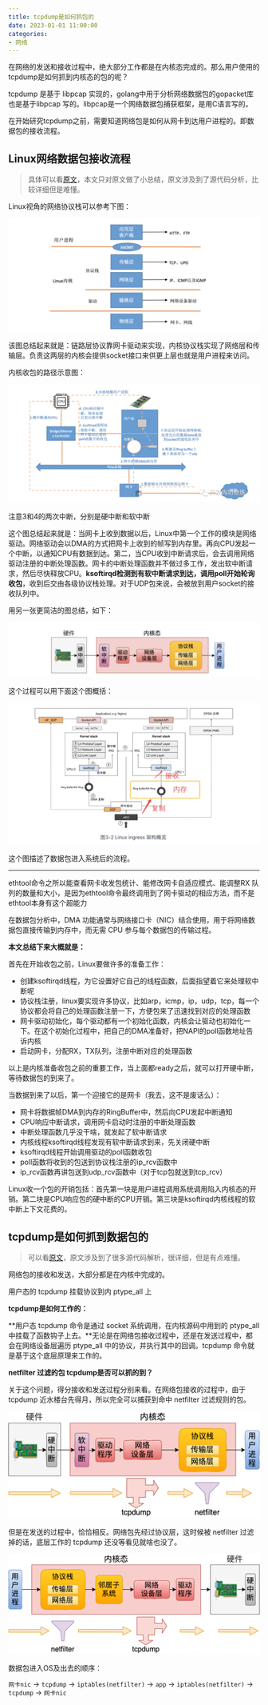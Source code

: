 ```yaml
---
title: tcpdump是如何抓包的
date: 2023-01-01 11:00:00
categories:
- 网络
---
```


在网络的发送和接收过程中，绝大部分工作都是在内核态完成的。那么用户使用的tcpdump是如何抓到内核态的包的呢？

 tcpdump 是基于 libpcap 实现的，golang中用于分析网络数据包的gopacket库也是基于libpcap 写的。libpcap是一个网络数据包捕获框架，是用C语言写的。



在开始研究tcpdump之前，需要知道网络包是如何从网卡到达用户进程的。即数据包的接收流程。

## Linux网络数据包接收流程

> 具体可以看[原文](https://cloud.tencent.com/developer/article/1966873)，本文只对原文做了小总结，原文涉及到了源代码分析，比较详细但是难懂。

Linux视角的网络协议栈可以参考下图：

![image-20240227171206638](../images/image-20240227171206638.png)

该图总结起来就是：链路层协议靠网卡驱动来实现，内核协议栈实现了网络层和传输层。负责这两层的内核会提供socket接口来供更上层也就是用户进程来访问。

内核收包的路径示意图：

![image-20240229110320205](../images/image-20240229110320205.png)

注意3和4的两次中断，分别是硬中断和软中断

这个图总结起来就是：当网卡上收到数据以后，Linux中第一个工作的模块是网络驱动。网络驱动会以DMA的方式把网卡上收到的帧写到内存里。再向CPU发起一个中断，以通知CPU有数据到达。第二，当CPU收到中断请求后，会去调用网络驱动注册的中断处理函数。网卡的中断处理函数并不做过多工作，发出软中断请求，然后尽快释放CPU。**ksoftirqd检测到有软中断请求到达，调用poll开始轮询收包**，收到后交由各级协议栈处理。对于UDP包来说，会被放到用户socket的接收队列中。

用另一张更简洁的图总结，如下：

![image-20240229143443817](../images/image-20240229143443817.png)







这个过程可以用下面这个图概括：

![image-20240227165648231](../images/image-20240227165648231.png)

这个图描述了数据包进入系统后的流程。





--------------

ethtool命令之所以能查看网卡收发包统计、能修改网卡自适应模式、能调整RX 队列的数量和大小，是因为ethtool命令最终调用到了网卡驱动的相应方法，而不是ethtool本身有这个超能力

在数据包分析中，DMA 功能通常与网络接口卡（NIC）结合使用，用于将网络数据包直接传输到内存中，而无需 CPU 参与每个数据包的传输过程。



**本文总结下来大概就是：**

首先在开始收包之前，Linux要做许多的准备工作：

- 创建ksoftirqd线程，为它设置好它自己的线程函数，后面指望着它来处理软中断呢
- 协议栈注册，linux要实现许多协议，比如arp，icmp，ip，udp，tcp，每一个协议都会将自己的处理函数注册一下，方便包来了迅速找到对应的处理函数
- 网卡驱动初始化，每个驱动都有一个初始化函数，内核会让驱动也初始化一下。在这个初始化过程中，把自己的DMA准备好，把NAPI的poll函数地址告诉内核
- 启动网卡，分配RX，TX队列，注册中断对应的处理函数

以上是内核准备收包之前的重要工作，当上面都ready之后，就可以打开硬中断，等待数据包的到来了。

当数据到来了以后，第一个迎接它的是网卡（我去，这不是废话么）：

- 网卡将数据帧DMA到内存的RingBuffer中，然后向CPU发起中断通知
- CPU响应中断请求，调用网卡启动时注册的中断处理函数
- 中断处理函数几乎没干啥，就发起了软中断请求
- 内核线程ksoftirqd线程发现有软中断请求到来，先关闭硬中断
- ksoftirqd线程开始调用驱动的poll函数收包
- poll函数将收到的包送到协议栈注册的ip_rcv函数中
- ip_rcv函数再讲包送到udp_rcv函数中（对于tcp包就送到tcp_rcv）

Linux收一个包的开销包括：首先第一块是用户进程调用系统调用陷入内核态的开销。第二块是CPU响应包的硬中断的CPU开销。第三块是ksoftirqd内核线程的软中断上下文花费的。



## tcpdump是如何抓到数据包的

> 可以看[原文](https://www.eet-china.com/mp/a78228.html)，原文涉及到了很多源代码解析，很详细，但是有点难懂。

网络包的接收和发送，大部分都是在内核中完成的。

用户态的 tcpdump 挂载协议到内 ptype_all 上

**tcpdump是如何工作的：**

**用户态 tcpdump 命令是通过 socket 系统调用，在内核源码中用到的 ptype_all 中挂载了函数钩子上去。**无论是在网络包接收过程中，还是在发送过程中，都会在网络设备层遍历 ptype_all 中的协议，并执行其中的回调。tcpdump 命令就是基于这个底层原理来工作的。

**netfilter 过滤的包 tcpdump是否可以抓的到？**

关于这个问题，得分接收和发送过程分别来看。在网络包接收的过程中，由于 tcpdump 近水楼台先得月，所以完全可以捕获到命中 netfilter 过滤规则的包。

![img](../images/MBXY-CR-f6de712d96114cc62a0e21cc4cb49503.png)

但是在发送的过程中，恰恰相反。网络包先经过协议层，这时候被 netfilter 过滤掉的话，底层工作的 tcpdump 还没等看见就啥也没了。

![img](../images/MBXY-CR-e1c911d4778cc70223c44b341b2da1f7.png)



数据包进入OS及出去的顺序：

`网卡nic` -> `tcpdump` -> `iptables(netfilter)` -> `app` -> `iptables(netfilter)` -> `tcpdump` -> `网卡nic`

